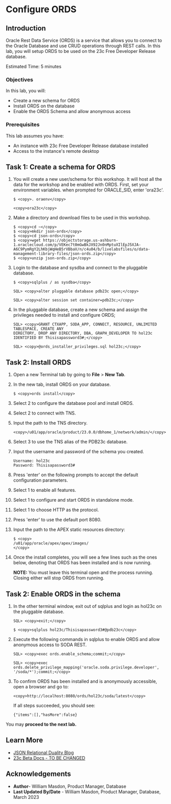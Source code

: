 # Configure ORDS

## Introduction

Oracle Rest Data Service (ORDS) is a service that allows you to connect to the Oracle Database and use CRUD operations through REST calls. In this lab, you will setup ORDS to be used on the 23c Free Developer Release database. 

Estimated Time: 5 minutes


### Objectives

In this lab, you will:

- Create a new schema for ORDS
- Install ORDS on the database
- Enable the ORDS Schema and allow anonymous access

### Prerequisites

This lab assumes you have:
- An instance with 23c Free Developer Release database installed
- Access to the instance's remote desktop


## Task 1: Create a schema for ORDS


1. You will create a new user/schema for this workshop. It will host all the data for the workshop and be enabled with ORDS. First, set your environment variables. when prompted for ORACLE_SID, enter 'ora23c'.

    ```
    $ <copy>. oraenv</copy>
    ```
    ```
    <copy>ora23c</copy>
    ```

2. Make a directory and download files to be used in this workshop.

    ```
    $ <copy>cd ~</copy>
    $ <copy>mkdir json-ords</copy>
    $ <copy>cd json-ords</copy>
    $ <copy>wget https://objectstorage.us-ashburn-1.oraclecloud.com/p/VEKec7t0mGwBkJX92Jn0nMptuXIlEpJ5XJA-A6C9PymRgY2LhKbjWqHeB5rVBbaV/n/c4u04/b/livelabsfiles/o/data-management-library-files/json-ords.zip</copy>
    $ <copy>unzip json-ords.zip</copy>
    ```

2. Login to the database and sysdba and connect to the pluggable database. 

    ```
    $ <copy>sqlplus / as sysdba</copy>
    ```
    ```
    SQL> <copy>alter pluggable database pdb23c open;</copy>
    ```
    ```
    SQL> <copy>alter session set container=pdb23c;</copy>
    ```

3. In the pluggable database, create a new schema and assign the privileges needed to install and configure ORDS;

    ```
    SQL> <copy>GRANT CTXAPP, SODA_APP, CONNECT, RESOURCE, UNLIMITED TABLESPACE, CREATE ANY
    DIRECTORY, DROP ANY DIRECTORY, DBA, GRAPH_DEVELOPER TO hol23c IDENTIFIED BY Thisisapassword3#;</copy>
    ```
    ```
    SQL> <copy>@ords_installer_privileges.sql hol23c;</copy>
    ```


## Task 2: Install ORDS


1. Open a new Terminal tab by going to **File** > **New Tab**.

2. In the new tab, install ORDS on your database.

    ```
    $ <copy>ords install</copy>
    ```

3. Select 2 to configure the database pool and install ORDS. 

4. Select 2 to connect with TNS. 

5. Input the path to the TNS directory. 

    ```
    <copy>/u01/app/oracle/product/23.0.0/dbhome_1/network/admin/</copy>
    ```

6. Select 3 to use the TNS alias of the PDB23c database. 

7. Input the username and password of the schema you created. 

    ```
    Username: hol23c
    Password: Thisisapassword3#
    ```

8. Press 'enter' on the following prompts to accept the default configuration parameters. 

9. Select 1 to enable all features. 

10. Select 1 to configure and start ORDS in standalone mode. 

11. Select 1 to choose HTTP as the protocol. 

12. Press 'enter' to use the default port 8080.

13. Input the path to the APEX static resources directory:

    ```
    $ <copy>
    /u01/app/oracle/apex/apex/images/
    </copy>
    ```

14. Once the install completes, you will see a few lines such as the ones below, denoting that ORDS has been installed and is now running. 

    **NOTE:** You must leave this terminal open and the process running. Closing either will stop ORDS from running. 


## Task 2: Enable ORDS in the schema


1. In the other terminal window, exit out of sqlplus and login as hol23c on the pluggable database. 

    ```
    SQL> <copy>exit;</copy>
    ```
    ```
    $ <copy>sqlplus hol23c/Thisisapassword3#@pdb23c</copy>
    ``` 

2. Execute the following commands in sqlplus to enable ORDS and allow anonymous access to SODA REST.

    ```
    SQL> <copy>exec ords.enable_schema;commit;</copy>
    ```
    ```
    SQL> <copy>exec ords.delete_privilege_mapping('oracle.soda.privilege.developer', '/soda/*');commit;</copy>
    ```

3. To confirm ORDS has been installed and is anonymously accessible, open a browser and go to: 

    ```
    <copy>http://localhost:8080/ords/hol23c/soda/latest</copy>
    ```

    If all steps succeeded, you should see:

    ```
    {"items":[],"hasMore":false}
    ```

You may **proceed to the next lab.**

## Learn More

- [JSON Relational Duality Blog](https://blogs.oracle.com/database/post/json-relational-duality-app-dev)
- [23c Beta Docs - TO BE CHANGED](https://docs-stage.oracle.com/en/database/oracle/oracle-database/23/index.html)

## Acknowledgements

- **Author**- William Masdon, Product Manager, Database 
- **Last Updated By/Date** - William Masdon, Product Manager, Database, March 2023
